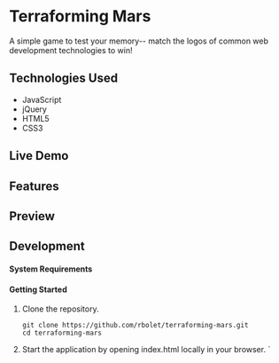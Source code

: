 # Terraforming Mars

A simple game to test your memory-- match the logos of common web development technologies to win!

## Technologies Used

- JavaScript
- jQuery
- HTML5
- CSS3

## Live Demo


## Features


## Preview


## Development

#### System Requirements

#### Getting Started

1. Clone the repository.

    ```shell
    git clone https://github.com/rbolet/terraforming-mars.git
    cd terraforming-mars
    ```

1. Start the application by opening index.html locally in your browser.
`
